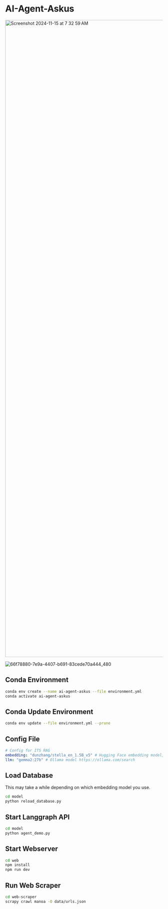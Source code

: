 # AI-Agent-Askus

<img width="2032" alt="Screenshot 2024-11-15 at 7 32 59 AM" src="https://github.com/user-attachments/assets/fe4ebd50-dbcb-4de6-9124-c3d11d778f26">

![66f78880-7e9a-4407-b691-83cede70a444_480](https://github.com/user-attachments/assets/c4e614a8-78e7-463e-b4e1-403980022ad2)


## Conda Environment
```bash
conda env create --name ai-agent-askus --file environment.yml
conda activate ai-agent-askus
```

## Conda Update Environment
```bash
conda env update --file environment.yml --prune
```

## Config File
```yml
# Config for ITS RAG
embedding: "dunzhang/stella_en_1.5B_v5" # Hugging Face embedding model, additional libraries may need to be installed to use other models
llm: "gemma2:27b" # Ollama model https://ollama.com/search
```

## Load Database
This may take a while depending on which embedding model you use.
```bash
cd model
python reload_database.py
```

## Start Langgraph API
```bash
cd model
python agent_demo.py
```

## Start Webserver
```bash
cd web
npm install
npm run dev
```

## Run Web Scraper
```bash
cd web-scraper
scrapy crawl manoa -O data/urls.json
```
